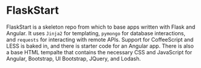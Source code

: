 # FlaskStart

FlaskStart is a skeleton repo from which to base apps written with Flask and Angular. It uses `Jinja2` for templating, `pymongo` for database interactions, and `requests` for interacting with remote APIs. Support for CoffeeScript and LESS is baked in, and there is starter code for an Angular app. There is also a base HTML tempalte that contains the necessary CSS and JavaScript for Angular, Bootstrap, UI Bootstrap, JQuery, and Lodash.
